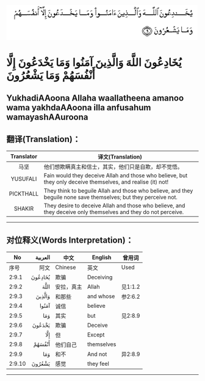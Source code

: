 ![002:009](images/002_009.gif)

#  يُخَادِعُونَ اللَّهَ وَالَّذِينَ آمَنُوا وَمَا يَخْدَعُونَ إِلَّا أَنْفُسَهُمْ وَمَا يَشْعُرُونَ 

## YukhadiAAoona Allaha waallatheena amanoo wama yakhdaAAoona illa anfusahum wamayashAAuroona

## 翻译(Translation)：

| Translator | 译文(Translation)                                            |
| :--------: | ------------------------------------------------------------ |
|    马坚    | 他们想欺瞒真主和信士，其实，他们只是自欺，却不觉悟。         |
|  YUSUFALI  | Fain would they deceive Allah and those who believe, but they only deceive themselves, and realise (it) not! |
| PICKTHALL  | They think to beguile Allah and those who believe, and they beguile none save themselves; but they perceive not. |
|   SHAKIR   | They desire to deceive Allah and those who believe, and they deceive only themselves and they do not perceive. |

---

## 对位释义(Words Interpretation)：

| No     | العربية | 中文       | English    | 曾用词  |
| ------ | ------: | ---------- | ---------- | ------- |
| 序号   |    阿文 | Chinese    | 英文       | Used    |
| 2:9.1  | يُخَادِعُونَ | 欺骗       | Deceiving  |         |
| 2:9.2  |    اللَّهَ | 安拉，真主 | Allah      | 见1:1.2 |
| 2:9.3  |  وَالَّذِينَ | 和那些     | and whose  | 参2:6.2 |
| 2:9.4  |   آمَنُوا | 诚信       | believe    |         |
| 2:9.5  |     وَمَا | 其实       | but        | 见2:8.9 |
| 2:9.6  |  يَخْدَعُونَ | 欺骗       | Deceive    |         |
| 2:9.7  |     إِلَّا | 但         | Except     |         |
| 2:9.8  |  أَنْفُسَهُمْ | 他们自己   | themselves |         |
| 2:9.9  |     وَمَا | 和不       | And not    | 异2:8.9 |
| 2:9.10 |  يَشْعُرُونَ | 感觉       | they feel  |         |

---
